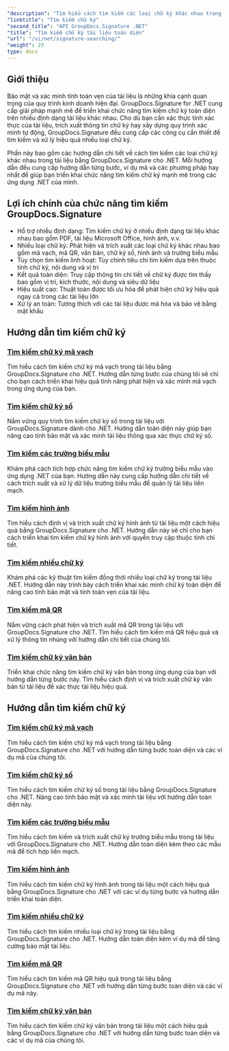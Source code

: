 ```yaml
---
"description": "Tìm hiểu cách tìm kiếm các loại chữ ký khác nhau trong tài liệu .NET với GroupDocs.Signature. Hướng dẫn toàn diện về tìm kiếm chữ ký dạng mã vạch, kỹ thuật số, văn bản, mã QR, hình ảnh và trường biểu mẫu."
"linktitle": "Tìm kiếm chữ ký"
"second_title": "API GroupDocs.Signature .NET"
"title": "Tìm kiếm chữ ký tài liệu toàn diện"
"url": "/vi/net/signature-searching/"
"weight": 23
type: docs
---
```

## Giới thiệu

Bảo mật và xác minh tính toàn vẹn của tài liệu là những khía cạnh quan trọng của quy trình kinh doanh hiện đại. GroupDocs.Signature for .NET cung cấp giải pháp mạnh mẽ để triển khai chức năng tìm kiếm chữ ký toàn diện trên nhiều định dạng tài liệu khác nhau. Cho dù bạn cần xác thực tính xác thực của tài liệu, trích xuất thông tin chữ ký hay xây dựng quy trình xác minh tự động, GroupDocs.Signature đều cung cấp các công cụ cần thiết để tìm kiếm và xử lý hiệu quả nhiều loại chữ ký.

Phần này bao gồm các hướng dẫn chi tiết về cách tìm kiếm các loại chữ ký khác nhau trong tài liệu bằng GroupDocs.Signature cho .NET. Mỗi hướng dẫn đều cung cấp hướng dẫn từng bước, ví dụ mã và các phương pháp hay nhất để giúp bạn triển khai chức năng tìm kiếm chữ ký mạnh mẽ trong các ứng dụng .NET của mình.

## Lợi ích chính của chức năng tìm kiếm GroupDocs.Signature

- Hỗ trợ nhiều định dạng: Tìm kiếm chữ ký ở nhiều định dạng tài liệu khác nhau bao gồm PDF, tài liệu Microsoft Office, hình ảnh, v.v.
- Nhiều loại chữ ký: Phát hiện và trích xuất các loại chữ ký khác nhau bao gồm mã vạch, mã QR, văn bản, chữ ký số, hình ảnh và trường biểu mẫu
- Tùy chọn tìm kiếm linh hoạt: Tùy chỉnh tiêu chí tìm kiếm dựa trên thuộc tính chữ ký, nội dung và vị trí
- Kết quả toàn diện: Truy cập thông tin chi tiết về chữ ký được tìm thấy bao gồm vị trí, kích thước, nội dung và siêu dữ liệu
- Hiệu suất cao: Thuật toán được tối ưu hóa để phát hiện chữ ký hiệu quả ngay cả trong các tài liệu lớn
- Xử lý an toàn: Tương thích với các tài liệu được mã hóa và bảo vệ bằng mật khẩu

## Hướng dẫn tìm kiếm chữ ký

### [Tìm kiếm chữ ký mã vạch](./search-for-barcode/)
Tìm hiểu cách tìm kiếm chữ ký mã vạch trong tài liệu bằng GroupDocs.Signature cho .NET. Hướng dẫn từng bước của chúng tôi sẽ chỉ cho bạn cách triển khai hiệu quả tính năng phát hiện và xác minh mã vạch trong ứng dụng của bạn.

### [Tìm kiếm chữ ký số](./search-for-digital-signatures/)
Nắm vững quy trình tìm kiếm chữ ký số trong tài liệu với GroupDocs.Signature dành cho .NET. Hướng dẫn toàn diện này giúp bạn nâng cao tính bảo mật và xác minh tài liệu thông qua xác thực chữ ký số.

### [Tìm kiếm các trường biểu mẫu](./search-for-form-fields/)
Khám phá cách tích hợp chức năng tìm kiếm chữ ký trường biểu mẫu vào ứng dụng .NET của bạn. Hướng dẫn này cung cấp hướng dẫn chi tiết về cách trích xuất và xử lý dữ liệu trường biểu mẫu để quản lý tài liệu liền mạch.

### [Tìm kiếm hình ảnh](./search-for-images/)
Tìm hiểu cách định vị và trích xuất chữ ký hình ảnh từ tài liệu một cách hiệu quả bằng GroupDocs.Signature cho .NET. Hướng dẫn này sẽ chỉ cho bạn cách triển khai tìm kiếm chữ ký hình ảnh với quyền truy cập thuộc tính chi tiết.

### [Tìm kiếm nhiều chữ ký](./search-for-multiple-signatures/)
Khám phá các kỹ thuật tìm kiếm đồng thời nhiều loại chữ ký trong tài liệu .NET. Hướng dẫn này trình bày cách triển khai xác minh chữ ký toàn diện để nâng cao tính bảo mật và tính toàn vẹn của tài liệu.

### [Tìm kiếm mã QR](./search-for-qr-codes/)
Nắm vững cách phát hiện và trích xuất mã QR trong tài liệu với GroupDocs.Signature cho .NET. Tìm hiểu cách tìm kiếm mã QR hiệu quả và xử lý thông tin nhúng với hướng dẫn chi tiết của chúng tôi.

### [Tìm kiếm chữ ký văn bản](./search-for-text-signatures/)
Triển khai chức năng tìm kiếm chữ ký văn bản trong ứng dụng của bạn với hướng dẫn từng bước này. Tìm hiểu cách định vị và trích xuất chữ ký văn bản từ tài liệu để xác thực tài liệu hiệu quả.

## Hướng dẫn tìm kiếm chữ ký
### [Tìm kiếm chữ ký mã vạch](./search-for-barcode/)
Tìm hiểu cách tìm kiếm chữ ký mã vạch trong tài liệu bằng GroupDocs.Signature cho .NET với hướng dẫn từng bước toàn diện và các ví dụ mã của chúng tôi.

### [Tìm kiếm chữ ký số](./search-for-digital-signatures/)
Tìm hiểu cách tìm kiếm chữ ký số trong tài liệu bằng GroupDocs.Signature cho .NET. Nâng cao tính bảo mật và xác minh tài liệu với hướng dẫn toàn diện này.

### [Tìm kiếm các trường biểu mẫu](./search-for-form-fields/)
Tìm hiểu cách tìm kiếm và trích xuất chữ ký trường biểu mẫu trong tài liệu với GroupDocs.Signature cho .NET. Hướng dẫn toàn diện kèm theo các mẫu mã để tích hợp liền mạch.

### [Tìm kiếm hình ảnh](./search-for-images/)
Tìm hiểu cách tìm kiếm chữ ký hình ảnh trong tài liệu một cách hiệu quả bằng GroupDocs.Signature cho .NET với các ví dụ từng bước và hướng dẫn triển khai toàn diện.

### [Tìm kiếm nhiều chữ ký](./search-for-multiple-signatures/)
Tìm hiểu cách tìm kiếm nhiều loại chữ ký trong tài liệu bằng GroupDocs.Signature cho .NET. Hướng dẫn toàn diện kèm ví dụ mã để tăng cường bảo mật tài liệu.

### [Tìm kiếm mã QR](./search-for-qr-codes/)
Tìm hiểu cách tìm kiếm mã QR hiệu quả trong tài liệu bằng GroupDocs.Signature cho .NET với hướng dẫn từng bước toàn diện và các ví dụ mã này.

### [Tìm kiếm chữ ký văn bản](./search-for-text-signatures/)
Tìm hiểu cách tìm kiếm chữ ký văn bản trong tài liệu một cách hiệu quả bằng GroupDocs.Signature cho .NET với hướng dẫn từng bước toàn diện và các ví dụ mã của chúng tôi.